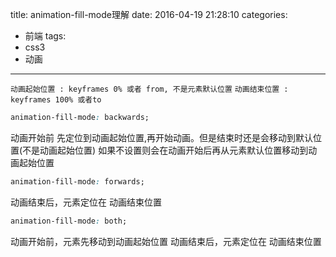 title: animation-fill-mode理解
date: 2016-04-19 21:28:10
categories:
- 前端
tags:
- css3
- 动画
---

`动画起始位置 : keyframes 0% 或者 from, 不是元素默认位置`
`动画结束位置 : keyframes 100% 或者to`
<!-- more -->
```css
animation-fill-mode: backwards;
```
动画开始前 先定位到动画起始位置,再开始动画。但是结束时还是会移动到默认位置(不是动画起始位置)
如果不设置则会在动画开始后再从元素默认位置移动到动画起始位置


```css
animation-fill-mode: forwards;
```
动画结束后，元素定位在 动画结束位置


```css
animation-fill-mode: both;
```
动画开始前，元素先移动到动画起始位置
动画结束后，元素定位在 动画结束位置